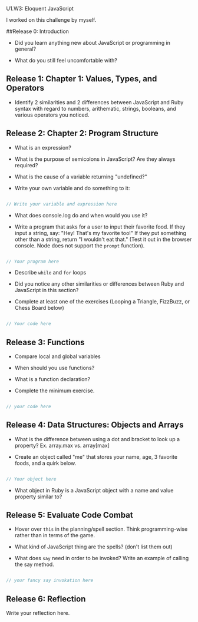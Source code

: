 U1.W3: Eloquent JavaScript

I worked on this challenge by myself.

##Release 0: Introduction

- Did you learn anything new about JavaScript or programming in general?

- What do you still feel uncomfortable with?

## Release 1: Chapter 1: Values, Types, and Operators

- Identify 2 similarities and 2 differences between JavaScript and Ruby syntax with regard to numbers, arithematic, strings, booleans, and various operators you noticed.


## Release 2: Chapter 2: Program Structure

- What is an expression?

- What is the purpose of semicolons in JavaScript? Are they always required?

- What is the cause of a variable returning "undefined?"

- Write your own variable and do something to it:

```javascript

// Write your variable and expression here

```

- What does console.log do and when would you use it?

- Write a program that asks for a user to input their favorite food. If they input a string, say: "Hey! That's my favorite too!" If they put something other than a string, return "I wouldn't eat that."
 (Test it out in the browser console. Node does not support the `prompt` function).

```javascript

// Your program here

```

- Describe `while` and `for` loops

- Did you notice any other similarities or differences between Ruby and JavaScript in this section?

- Complete at least one of the exercises (Looping a Triangle, FizzBuzz, or Chess Board below)

```javascript

// Your code here

```

## Release 3: Functions

- Compare local and global variables

- When should you use functions?

- What is a function declaration?

- Complete the minimum exercise.

```javascript

// your code here

```



## Release 4: Data Structures: Objects and Arrays

- What is the difference between using a dot and bracket to look up a property? Ex. array.max vs. array[max]

- Create an object called "me" that stores your name, age, 3 favorite foods, and a quirk below.

```javascript

// Your object here

```

- What object in Ruby is a JavaScript object with a name and value property similar to?

## Release 5: Evaluate Code Combat

- Hover over `this` in the planning/spell section. Think programming-wise rather than in terms of the game.

- What kind of JavaScript thing are the spells? (don't list them out)

- What does `say` need in order to be invoked? Write an example of calling the say method.

```javascript

// your fancy say invokation here

```

## Release 6: Reflection
Write your reflection here.